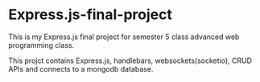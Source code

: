 # Express.js-final-project
This is my Express.js final project for semester 5 class advanced web programming class.

This projct contains Express.js, handlebars, websockets(socketio), CRUD APIs and connects to a mongodb database. 
